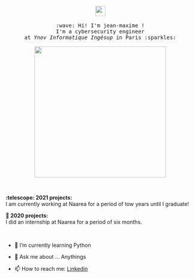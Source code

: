 


<!--
### Hi i am Jean-Maxime 👋
**T412T/T412T** is a ✨ _special_ ✨ repository because its `README.md` (this file) appears on your GitHub profile.

Here are some ideas to get you started:

- 🔭 I’m currently working on ...
- 🌱 I’m currently learning ...
- 👯 I’m looking to collaborate on ...
- 🤔 I’m looking for help with ...
- 💬 Ask me about ...
- 📫 How to reach me: ...
- 😄 Pronouns: ...
- ⚡ Fun fact: ...
-->


<p align="center">
  <img src="https://c.tenor.com/UGOuQMZHsf8AAAAC/mars-planet.gif" width="27px">
  <br><br>
  <samp>
    :wave: Hi! I'm jean-maxime ! 
    <br>I'm a cybersecurity engineer
    <br>at <em>Ynov Informatique Ingésup</em> in Paris :sparkles:<br><br>
    <img src="https://user-images.githubusercontent.com/56034778/169774986-7d539582-0c7f-45d7-b138-d147cfbe584d.png" width="350px" align="center">
  </samp>
</p>

<br>

<p>
  <b>:telescope: 2021 projects:</b><br>
I am currently working at Naarea for a period of tow years until I graduate!

<b>:telescope: 2020 projects:</b><br>
I did an internship at Naarea for a period of six months. 

</p>
<br>
<p>
  
- 🌱 I’m currently learning Python
  
- 💬 Ask me about ... Anythings

- 📫 How to reach me: [Linkedin](https://www.linkedin.com/in/jean-maxime-alexandre/)
